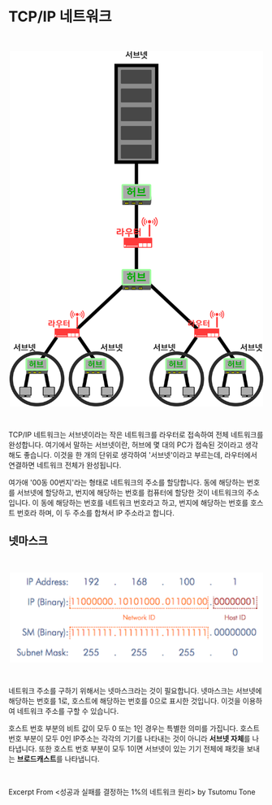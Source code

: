 # TCP/IP 네트워크

&nbsp;

<img src="../images/tcp-ip.png" alt="tcp-ip" width="500" style="margin-left: auto; margin-right: auto; display: block;"/>

&nbsp;

TCP/IP 네트워크는 서브넷이라는 작은 네트워크를 라우터로 접속하여 전체 네트워크를 완성합니다. 여기에서 말하는 서브넷이란, 허브에 몇 대의 PC가 접속된 것이라고 생각해도 좋습니다. 이것을 한 개의 단위로 생각하여 '서브넷'이라고 부르는데, 라우터에서 연결하면 네트워크 전체가 완성됩니다.

여가애 '00동 00번지'라는 형태로 네트워크의 주소를 할당합니다. 동에 해당하는 번호를 서브넷에 할당하고, 번지에 해당하는 번호를 컴퓨터에 할당한 것이 네트워크의 주소입니다. 이 동에 해당하는 번호를 네트워크 번호라고 하고, 번지에 해당하는 번호를 호스트 번호라 하며, 이 두 주소를 합쳐서 IP 주소라고 합니다.

## 넷마스크

&nbsp;

<img src="../images/subnet-host.png" alt="subnet" width="500" style="margin-left: auto; margin-right: auto; display: block;"/>

&nbsp;

네트워크 주소를 구하기 위해서는 넷마스크라는 것이 필요합니다. 넷마스크는 서브넷에 해당하는 번호를 1로, 호스트에 해당하는 번호를 0으로 표시한 것입니다. 이것을 이용하여 네트워크 주소를 구할 수 있습니다.

호스트 번호 부분의 비트 값이 모두 0 또는 1인 경우는 특별한 의미를 가집니다. 호스트 번호 부분이 모두 0인 IP주소는 각각의 기기를 나타내는 것이 아니라 **서브넷 자체**를 나타냅니다. 또한 호스트 번호 부분이 모두 1이면 서브넷이 있는 기기 전체에 패킷을 보내는 **브로드캐스트**를 나타냅니다.

&nbsp;

Excerpt From <성공과 실패를 결정하는 1%의 네트워크 원리> by Tsutomu Tone